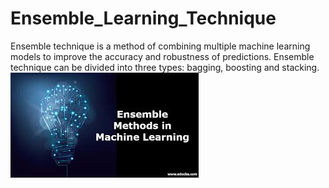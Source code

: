 # Ensemble_Learning_Technique
Ensemble technique is a method of combining multiple machine learning models to improve the accuracy and robustness of predictions. Ensemble technique can be divided into three types: bagging, boosting and stacking. 
![alt text](https://github.com/Zaheer-10/Ensemble_Learning_Technique/blob/master/ensemble.jpg?raw=true)
